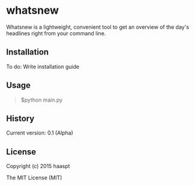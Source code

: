 # whatsnew

Whatsnew is a lightweight, convenient tool to get an overview of the day's headlines right from your command line.

## Installation

To do: Write installation guide

## Usage

> $python main.py

## History

Current version: 0.1 (Alpha)

## License

Copyright (c) 2015 haaspt

The MIT License (MIT)